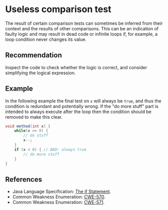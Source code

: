 # Useless comparison test
The result of certain comparison tests can sometimes be inferred from their context and the results of other comparisons. This can be an indication of faulty logic and may result in dead code or infinite loops if, for example, a loop condition never changes its value.


## Recommendation
Inspect the code to check whether the logic is correct, and consider simplifying the logical expression.


## Example
In the following example the final test on `x` will always be `true`, and thus the condition is redundant and potentially wrong. If the "do more stuff" part is intended to always execute after the loop then the condition should be removed to make this clear.


```java
void method(int x) {
	while(x >= 0) {
		// do stuff
		x--;
	}
	if (x < 0) { // BAD: always true
		// do more stuff
	}
}
```

## References
* Java Language Specification: [The if Statement](https://docs.oracle.com/javase/specs/jls/se11/html/jls-14.html#jls-14.9).
* Common Weakness Enumeration: [CWE-570](https://cwe.mitre.org/data/definitions/570.html).
* Common Weakness Enumeration: [CWE-571](https://cwe.mitre.org/data/definitions/571.html).
